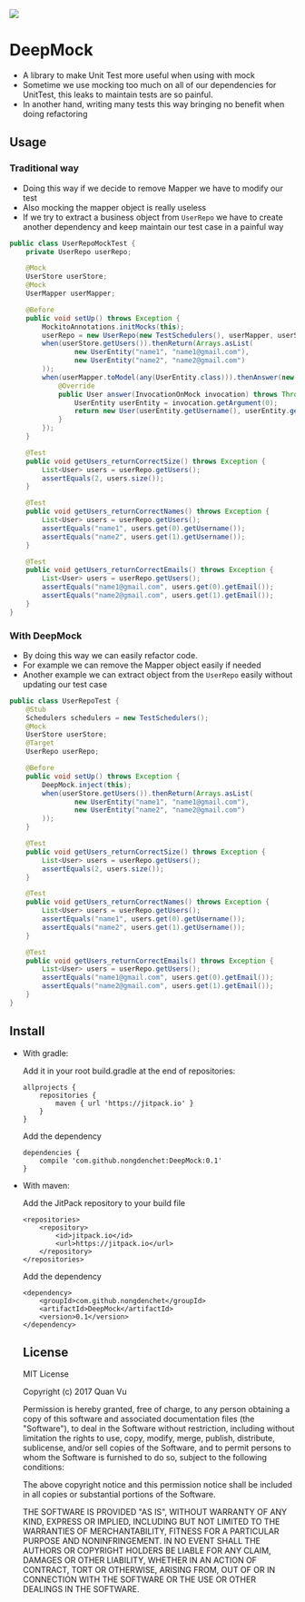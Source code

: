 [![](https://jitpack.io/v/nongdenchet/DeepMock.svg)](https://jitpack.io/#nongdenchet/DeepMock)

# DeepMock
- A library to make Unit Test more useful when using with mock
- Sometime we use mocking too much on all of our dependencies for UnitTest, this leaks to maintain tests are so painful. 
- In another hand, writing many tests this way bringing no benefit when doing refactoring

## Usage
### Traditional way
- Doing this way if we decide to remove Mapper we have to modify our test
- Also mocking the mapper object is really useless
- If we try to extract a business object from `UserRepo` we have to create another dependency and keep maintain our test case in a painful way

```java
public class UserRepoMockTest {
    private UserRepo userRepo;

    @Mock
    UserStore userStore;
    @Mock
    UserMapper userMapper;

    @Before
    public void setUp() throws Exception {
        MockitoAnnotations.initMocks(this);
        userRepo = new UserRepo(new TestSchedulers(), userMapper, userStore);
        when(userStore.getUsers()).thenReturn(Arrays.asList(
                new UserEntity("name1", "name1@gmail.com"),
                new UserEntity("name2", "name2@gmail.com")
        ));
        when(userMapper.toModel(any(UserEntity.class))).thenAnswer(new Answer<User>() {
            @Override
            public User answer(InvocationOnMock invocation) throws Throwable {
                UserEntity userEntity = invocation.getArgument(0);
                return new User(userEntity.getUsername(), userEntity.getEmail());
            }
        });
    }

    @Test
    public void getUsers_returnCorrectSize() throws Exception {
        List<User> users = userRepo.getUsers();
        assertEquals(2, users.size());
    }

    @Test
    public void getUsers_returnCorrectNames() throws Exception {
        List<User> users = userRepo.getUsers();
        assertEquals("name1", users.get(0).getUsername());
        assertEquals("name2", users.get(1).getUsername());
    }

    @Test
    public void getUsers_returnCorrectEmails() throws Exception {
        List<User> users = userRepo.getUsers();
        assertEquals("name1@gmail.com", users.get(0).getEmail());
        assertEquals("name2@gmail.com", users.get(1).getEmail());
    }
}
```

### With DeepMock
- By doing this way we can easily refactor code. 
- For example we can remove the Mapper object easily if needed
- Another example we can extract object from the `UserRepo` easily without updating our test case

```java
public class UserRepoTest {
    @Stub
    Schedulers schedulers = new TestSchedulers();
    @Mock
    UserStore userStore;
    @Target
    UserRepo userRepo;

    @Before
    public void setUp() throws Exception {
        DeepMock.inject(this);
        when(userStore.getUsers()).thenReturn(Arrays.asList(
                new UserEntity("name1", "name1@gmail.com"),
                new UserEntity("name2", "name2@gmail.com")
        ));
    }

    @Test
    public void getUsers_returnCorrectSize() throws Exception {
        List<User> users = userRepo.getUsers();
        assertEquals(2, users.size());
    }

    @Test
    public void getUsers_returnCorrectNames() throws Exception {
        List<User> users = userRepo.getUsers();
        assertEquals("name1", users.get(0).getUsername());
        assertEquals("name2", users.get(1).getUsername());
    }

    @Test
    public void getUsers_returnCorrectEmails() throws Exception {
        List<User> users = userRepo.getUsers();
        assertEquals("name1@gmail.com", users.get(0).getEmail());
        assertEquals("name2@gmail.com", users.get(1).getEmail());
    }
}
```

## Install
- With gradle:
    
    Add it in your root build.gradle at the end of repositories:
    ```
    allprojects {
        repositories {
            maven { url 'https://jitpack.io' }
        }
    }
    ```
   
    Add the dependency
    ```
    dependencies {
        compile 'com.github.nongdenchet:DeepMock:0.1'
    }
    ```
    
- With maven:
    
    Add the JitPack repository to your build file
    ```
    <repositories>
        <repository>
            <id>jitpack.io</id>
            <url>https://jitpack.io</url>
        </repository>
    </repositories>
    ```
    
    Add the dependency
    ```
    <dependency>
        <groupId>com.github.nongdenchet</groupId>
        <artifactId>DeepMock</artifactId>
        <version>0.1</version>
    </dependency>
    ```
    
  ## License
  MIT License
  
  Copyright (c) 2017 Quan Vu
  
  Permission is hereby granted, free of charge, to any person obtaining a copy
  of this software and associated documentation files (the "Software"), to deal
  in the Software without restriction, including without limitation the rights
  to use, copy, modify, merge, publish, distribute, sublicense, and/or sell
  copies of the Software, and to permit persons to whom the Software is
  furnished to do so, subject to the following conditions:
  
  The above copyright notice and this permission notice shall be included in all
  copies or substantial portions of the Software.
  
  THE SOFTWARE IS PROVIDED "AS IS", WITHOUT WARRANTY OF ANY KIND, EXPRESS OR
  IMPLIED, INCLUDING BUT NOT LIMITED TO THE WARRANTIES OF MERCHANTABILITY,
  FITNESS FOR A PARTICULAR PURPOSE AND NONINFRINGEMENT. IN NO EVENT SHALL THE
  AUTHORS OR COPYRIGHT HOLDERS BE LIABLE FOR ANY CLAIM, DAMAGES OR OTHER
  LIABILITY, WHETHER IN AN ACTION OF CONTRACT, TORT OR OTHERWISE, ARISING FROM,
  OUT OF OR IN CONNECTION WITH THE SOFTWARE OR THE USE OR OTHER DEALINGS IN THE
  SOFTWARE.
